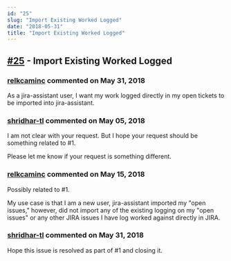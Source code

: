 ```yaml
---
id: "25"
slug: "Import Existing Worked Logged"
date: "2018-05-31"
title: "Import Existing Worked Logged"
---
```



## [#25](https://github.com/shridhar-tl/jira-assistant/issues/25) - Import Existing Worked Logged

### [relkcaminc](https://github.com/relkcaminc) commented on May 31, 2018

As a jira-assistant user, I want my work logged directly in my open tickets to be imported into jira-assistant.

### [shridhar-tl](https://github.com/shridhar-tl) commented on May 05, 2018

I am not clear with your request. But I hope your request should be something related to #1.

Please let me know if your request is something different.

### [relkcaminc](https://github.com/relkcaminc) commented on May 15, 2018

Possibly related to #1.

My use case is that I am a new user, jira-assistant imported my "open issues," however, did not import any of the existing logging on my "open issues" or any other JIRA issues I have log worked against directly in JIRA. 

### [shridhar-tl](https://github.com/shridhar-tl) commented on May 31, 2018

Hope this issue is resolved as part of #1 and closing it.
